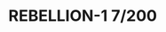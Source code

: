 # REBELLION-1                                                                                                           7/200
